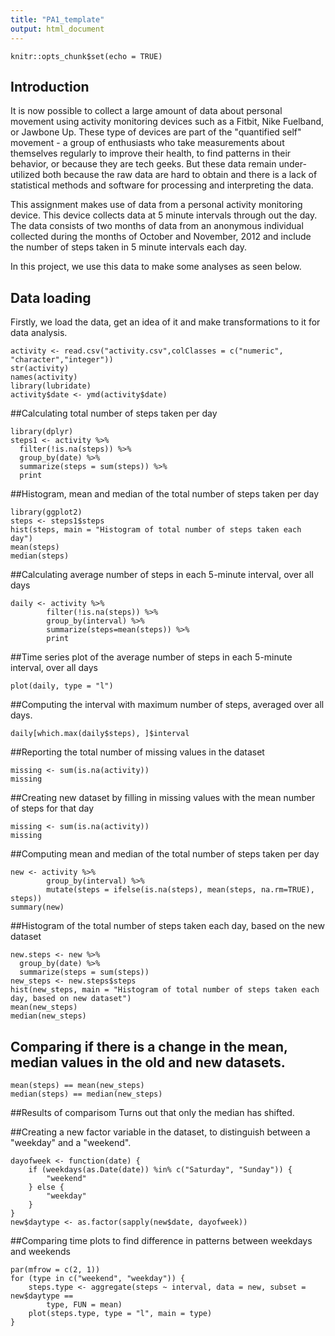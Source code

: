 ```yaml
---
title: "PA1_template"
output: html_document
---
```


```{r setup, include=FALSE}
knitr::opts_chunk$set(echo = TRUE)
```

## Introduction 

It is now possible to collect a large amount of data about personal movement using activity monitoring devices such as a Fitbit, Nike Fuelband, or Jawbone Up. These type of devices are part of the "quantified self" movement - a group of enthusiasts who take measurements about themselves regularly to improve their health, to find patterns in their behavior, or because they are tech geeks. But these data remain under-utilized both because the raw data are hard to obtain and there is a lack of statistical methods and software for processing and interpreting the data.

This assignment makes use of data from a personal activity monitoring device. This device collects data at 5 minute intervals through out the day. The data consists of two months of data from an anonymous individual collected during the months of October and November, 2012 and include the number of steps taken in 5 minute intervals each day.

In this project, we use this data to make some analyses as seen below.

## Data loading

Firstly, we load the data, get an idea of it and make transformations to it for data analysis.

```{r load, echo=TRUE}
activity <- read.csv("activity.csv",colClasses = c("numeric", "character","integer"))
str(activity)
names(activity)
library(lubridate)
activity$date <- ymd(activity$date)
```

##Calculating total number of steps taken per day
```{r total, echo=TRUE}
library(dplyr)
steps1 <- activity %>%
  filter(!is.na(steps)) %>%
  group_by(date) %>%
  summarize(steps = sum(steps)) %>%
  print
```

##Histogram, mean and median of the total number of steps taken per day
```{r hist, echo=TRUE}
library(ggplot2)
steps <- steps1$steps
hist(steps, main = "Histogram of total number of steps taken each day")
mean(steps)
median(steps)
```

##Calculating average number of steps in each 5-minute interval, over all days
```{r average, echo=TRUE}
daily <- activity %>%
        filter(!is.na(steps)) %>%
        group_by(interval) %>%
        summarize(steps=mean(steps)) %>%
        print
```

##Time series plot of the average number of steps in each 5-minute interval, over all days
```{r plot, echo=TRUE}
plot(daily, type = "l")
```

##Computing the interval with maximum number of steps, averaged over all days.
```{r max, echo=TRUE}
daily[which.max(daily$steps), ]$interval
```

##Reporting the total number of missing values in the dataset
```{r missing, echo=TRUE}
missing <- sum(is.na(activity))
missing
```
##Creating new dataset by filling in missing values with the mean number of steps for that day
```{r new, echo=TRUE}
missing <- sum(is.na(activity))
missing
```

##Computing mean and median of the total number of steps taken per day
```{r newmean, echo=TRUE}
new <- activity %>%
        group_by(interval) %>%
        mutate(steps = ifelse(is.na(steps), mean(steps, na.rm=TRUE), steps))
summary(new)
```

##Histogram of the total number of steps taken each day, based on the new dataset 
```{r newhist, echo=TRUE}
new.steps <- new %>%
  group_by(date) %>%
  summarize(steps = sum(steps)) 
new_steps <- new.steps$steps
hist(new_steps, main = "Histogram of total number of steps taken each day, based on new dataset")
mean(new_steps)
median(new_steps)
```

## Comparing if there is a change in the mean, median values in the old and new datasets.
```{r compare, echo=TRUE}
mean(steps) == mean(new_steps)
median(steps) == median(new_steps)
```

##Results of comparisom
Turns out that only the median has shifted.

##Creating a new factor variable in the dataset, to distinguish between a "weekday" and a "weekend".
```{r factor, echo=TRUE}
dayofweek <- function(date) {
    if (weekdays(as.Date(date)) %in% c("Saturday", "Sunday")) {
        "weekend"
    } else {
        "weekday"
    }
}
new$daytype <- as.factor(sapply(new$date, dayofweek))
```

##Comparing time plots to find difference in patterns between weekdays and weekends
```{r compareplots, echo=TRUE}
par(mfrow = c(2, 1))
for (type in c("weekend", "weekday")) {
    steps.type <- aggregate(steps ~ interval, data = new, subset = new$daytype == 
        type, FUN = mean)
    plot(steps.type, type = "l", main = type)
}
```
